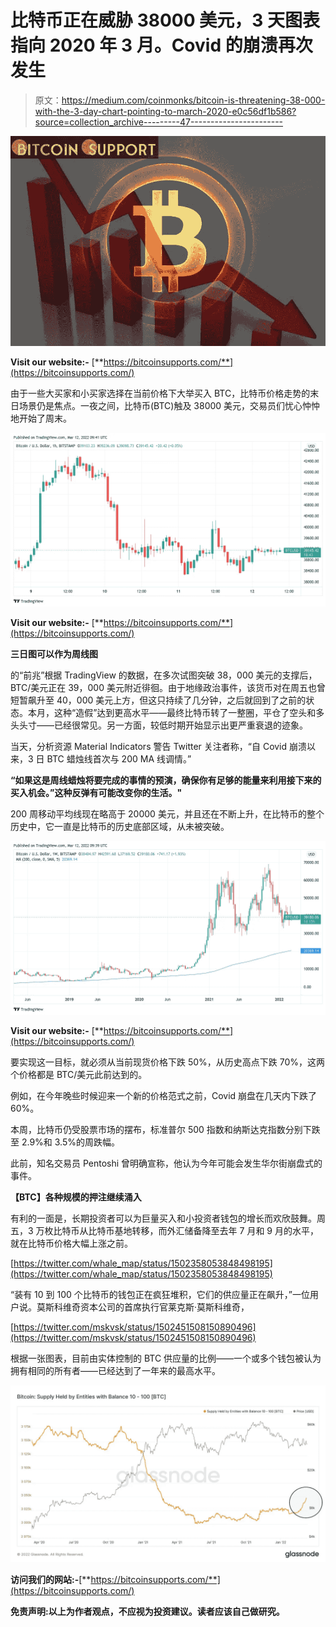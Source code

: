 # 比特币正在威胁 38000 美元，3 天图表指向 2020 年 3 月。Covid 的崩溃再次发生

> 原文：<https://medium.com/coinmonks/bitcoin-is-threatening-38-000-with-the-3-day-chart-pointing-to-march-2020-e0c56df1b586?source=collection_archive---------47----------------------->

![](img/d7f3a1d9bfded1f89a73ab95ea0751ee.png)

**Visit our website:-** [**https://bitcoinsupports.com/**](https://bitcoinsupports.com/)

由于一些大买家和小买家选择在当前价格下大举买入 BTC，比特币价格走势的末日场景仍是焦点。一夜之间，比特币(BTC)触及 38000 美元，交易员们忧心忡忡地开始了周末。

![](img/367435e06fc9f06762ca361da952331d.png)

**Visit our website:-** [**https://bitcoinsupports.com/**](https://bitcoinsupports.com/)

**三日图可以作为周线图**

的“前兆”根据 TradingView 的数据，在多次试图突破 38，000 美元的支撑后，BTC/美元正在 39，000 美元附近徘徊。由于地缘政治事件，该货币对在周五也曾短暂飙升至 40，000 美元上方，但这只持续了几分钟，之后就回到了之前的状态。本月，这种“造假”达到更高水平——最终比特币转了一整圈，平仓了空头和多头头寸——已经很常见。另一方面，较低时期开始显示出更严重衰退的迹象。

当天，分析资源 Material Indicators 警告 Twitter 关注者称，“自 Covid 崩溃以来，3 日 BTC 蜡烛线首次与 200 MA 线调情。”

**“如果这是周线蜡烛将要完成的事情的预演，确保你有足够的能量来利用接下来的买入机会。”这种反弹有可能改变你的生活。"**

200 周移动平均线现在略高于 20000 美元，并且还在不断上升，在比特币的整个历史中，它一直是比特币的历史底部区域，从未被突破。

![](img/4a601d7b873230640640c31de8390ec8.png)

**Visit our website:-** [**https://bitcoinsupports.com/**](https://bitcoinsupports.com/)

要实现这一目标，就必须从当前现货价格下跌 50%，从历史高点下跌 70%，这两个价格都是 BTC/美元此前达到的。

例如，在今年晚些时候迎来一个新的价格范式之前，Covid 崩盘在几天内下跌了 60%。

本周，比特币仍受股票市场的摆布，标准普尔 500 指数和纳斯达克指数分别下跌至 2.9%和 3.5%的周跌幅。

此前，知名交易员 Pentoshi 曾明确宣称，他认为今年可能会发生华尔街崩盘式的事件。

**【BTC】各种规模的押注继续涌入**

有利的一面是，长期投资者可以为巨量买入和小投资者钱包的增长而欢欣鼓舞。周五，3 万枚比特币从比特币基地转移，而外汇储备降至去年 7 月和 9 月的水平，就在比特币价格大幅上涨之前。

[https://twitter.com/whale_map/status/1502358053848498195](https://twitter.com/whale_map/status/1502358053848498195)

“装有 10 到 100 个比特币的钱包正在疯狂堆积，它们的供应量正在飙升，”一位用户说。莫斯科维奇资本公司的首席执行官莱克斯·莫斯科维奇，

[https://twitter.com/mskvsk/status/1502451508150890496](https://twitter.com/mskvsk/status/1502451508150890496)

根据一张图表，目前由实体控制的 BTC 供应量的比例——一个或多个钱包被认为拥有相同的所有者——已经达到了一年来的最高水平。

![](img/96973608d96dc1a9b6d66889e91280b6.png)

**访问我们的网站:-**[**https://bitcoinsupports.com/**](https://bitcoinsupports.com/)

**免责声明:以上为作者观点，不应视为投资建议。读者应该自己做研究。**